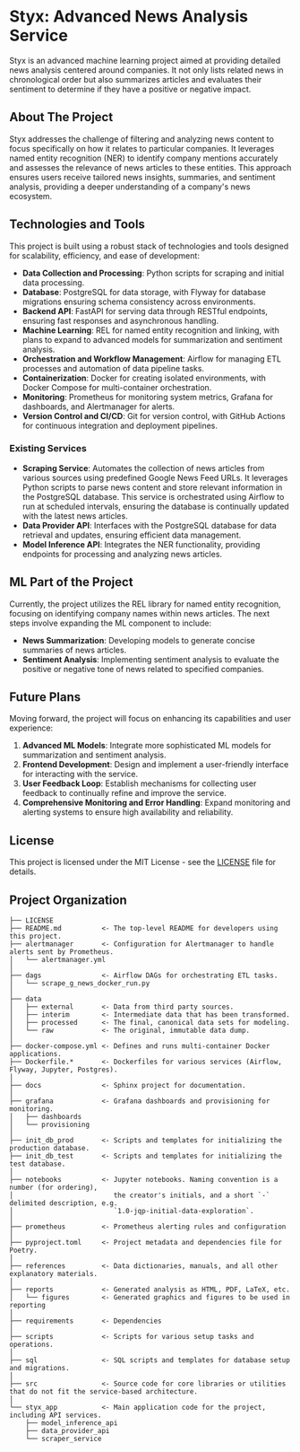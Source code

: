 # Styx: Advanced News Analysis Service

Styx is an advanced machine learning project aimed at providing detailed news analysis centered around companies. It not only lists related news in chronological order but also summarizes articles and evaluates their sentiment to determine if they have a positive or negative impact.

## About The Project

Styx addresses the challenge of filtering and analyzing news content to focus specifically on how it relates to particular companies. It leverages named entity recognition (NER) to identify company mentions accurately and assesses the relevance of news articles to these entities. This approach ensures users receive tailored news insights, summaries, and sentiment analysis, providing a deeper understanding of a company's news ecosystem.

## Technologies and Tools

This project is built using a robust stack of technologies and tools designed for scalability, efficiency, and ease of development:

- **Data Collection and Processing**: Python scripts for scraping and initial data processing.
- **Database**: PostgreSQL for data storage, with Flyway for database migrations ensuring schema consistency across environments.
- **Backend API**: FastAPI for serving data through RESTful endpoints, ensuring fast responses and asynchronous handling.
- **Machine Learning**: REL for named entity recognition and linking, with plans to expand to advanced models for summarization and sentiment analysis.
- **Orchestration and Workflow Management**: Airflow for managing ETL processes and automation of data pipeline tasks.
- **Containerization**: Docker for creating isolated environments, with Docker Compose for multi-container orchestration.
- **Monitoring**: Prometheus for monitoring system metrics, Grafana for dashboards, and Alertmanager for alerts.
- **Version Control and CI/CD**: Git for version control, with GitHub Actions for continuous integration and deployment pipelines.

### Existing Services

- **Scraping Service**: Automates the collection of news articles from various sources using predefined Google News Feed URLs. It leverages Python scripts to parse news content and store relevant information in the PostgreSQL database. This service is orchestrated using Airflow to run at scheduled intervals, ensuring the database is continually updated with the latest news articles.
- **Data Provider API**: Interfaces with the PostgreSQL database for data retrieval and updates, ensuring efficient data management.
- **Model Inference API**: Integrates the NER functionality, providing endpoints for processing and analyzing news articles.


## ML Part of the Project

Currently, the project utilizes the REL library for named entity recognition, focusing on identifying company names within news articles. The next steps involve expanding the ML component to include:

- **News Summarization**: Developing models to generate concise summaries of news articles.
- **Sentiment Analysis**: Implementing sentiment analysis to evaluate the positive or negative tone of news related to specified companies.

## Future Plans

Moving forward, the project will focus on enhancing its capabilities and user experience:

1. **Advanced ML Models**: Integrate more sophisticated ML models for summarization and sentiment analysis.
2. **Frontend Development**: Design and implement a user-friendly interface for interacting with the service.
3. **User Feedback Loop**: Establish mechanisms for collecting user feedback to continually refine and improve the service.
4. **Comprehensive Monitoring and Error Handling**: Expand monitoring and alerting systems to ensure high availability and reliability.

## License

This project is licensed under the MIT License - see the [LICENSE](LICENSE) file for details.

## Project Organization

    ├── LICENSE
    ├── README.md          <- The top-level README for developers using this project.
    ├── alertmanager       <- Configuration for Alertmanager to handle alerts sent by Prometheus.
    │   └── alertmanager.yml
    │
    ├── dags               <- Airflow DAGs for orchestrating ETL tasks.
    │   └── scrape_g_news_docker_run.py
    │
    ├── data
    │   ├── external       <- Data from third party sources.
    │   ├── interim        <- Intermediate data that has been transformed.
    │   ├── processed      <- The final, canonical data sets for modeling.
    │   └── raw            <- The original, immutable data dump.
    │
    ├── docker-compose.yml <- Defines and runs multi-container Docker applications.
    ├── Dockerfile.*       <- Dockerfiles for various services (Airflow, Flyway, Jupyter, Postgres).
    │
    ├── docs               <- Sphinx project for documentation.
    │
    ├── grafana            <- Grafana dashboards and provisioning for monitoring.
    │   ├── dashboards
    │   └── provisioning
    │
    ├── init_db_prod       <- Scripts and templates for initializing the production database.
    ├── init_db_test       <- Scripts and templates for initializing the test database.
    │
    ├── notebooks          <- Jupyter notebooks. Naming convention is a number (for ordering),
    │                         the creator's initials, and a short `-` delimited description, e.g.
    │                         `1.0-jqp-initial-data-exploration`.
    │
    ├── prometheus         <- Prometheus alerting rules and configuration
    │
    ├── pyproject.toml     <- Project metadata and dependencies file for Poetry.
    │
    ├── references         <- Data dictionaries, manuals, and all other explanatory materials.
    │
    ├── reports            <- Generated analysis as HTML, PDF, LaTeX, etc.
    │   └── figures        <- Generated graphics and figures to be used in reporting
    │
    ├── requirements       <- Dependencies
    │
    ├── scripts            <- Scripts for various setup tasks and operations.
    │
    ├── sql                <- SQL scripts and templates for database setup and migrations.
    │
    ├── src                <- Source code for core libraries or utilities that do not fit the service-based architecture.
    │
    └── styx_app           <- Main application code for the project, including API services.
        ├── model_inference_api
        ├── data_provider_api
        └── scraper_service

